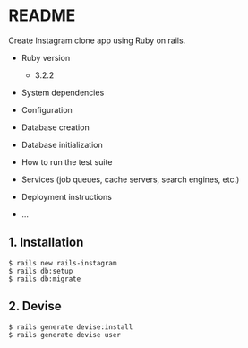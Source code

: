 # README
Create Instagram clone app using Ruby on rails.

* Ruby version
  * 3.2.2
* System dependencies

* Configuration

* Database creation

* Database initialization

* How to run the test suite

* Services (job queues, cache servers, search engines, etc.)

* Deployment instructions

* ...

## 1. Installation
```shell
$ rails new rails-instagram
$ rails db:setup
$ rails db:migrate
```

## 2. Devise
```shell
$ rails generate devise:install
$ rails generate devise user  
```

